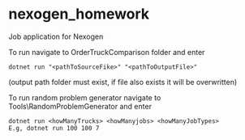 # nexogen_homework
Job application for Nexogen

To run navigate to OrderTruckComparison folder and enter
```
dotnet run "<pathToSourceFike>" "<pathToOutputFile>"
```
(output path folder must exist, if file also exists it will be overwritten)

To run random problem generator navigate to Tools\RandomProblemGenerator and enter
```
dotnet run <howManyTrucks> <howManyjobs> <howManyJobTypes>
E.g, dotnet run 100 100 7
```